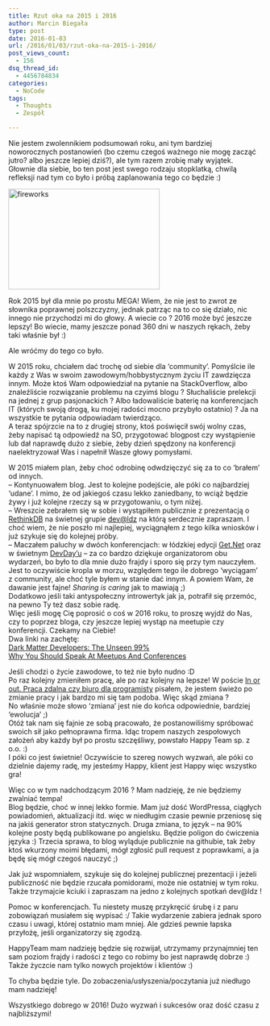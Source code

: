 ```yaml
---
title: Rzut oka na 2015 i 2016
author: Marcin Biegała
type: post
date: 2016-01-03
url: /2016/01/03/rzut-oka-na-2015-i-2016/
post_views_count:
  - 156
dsq_thread_id:
  - 4456784834
categories:
  - NoCode
tags:
  - Thoughts
  - Zespół

---
```

Nie jestem zwolennikiem podsumowań roku, ani tym bardziej noworocznych postanowień (bo czemu czegoś ważnego nie mogę zacząć jutro? albo jeszcze lepiej dziś?), ale tym razem zrobię mały wyjątek.  
Głownie dla siebie, bo ten post jest swego rodzaju stopklatką, chwilą refleksji nad tym co było i próbą zaplanowania tego co będzie :)

<a href="https://blog.biegala.net/wp-content/uploads/2016/01/fireworks.jpg"  rel="lightbox[411] attachment wp-att-414"><img class="alignright size-medium wp-image-414" src="https://blog.biegala.net/wp-content/uploads/2016/01/fireworks-300x200.jpg" alt="fireworks" width="300" height="200" srcset="https://blog.biegala.net/wp-content/uploads/2016/01/fireworks-300x200.jpg 300w, https://blog.biegala.net/wp-content/uploads/2016/01/fireworks-768x512.jpg 768w, https://blog.biegala.net/wp-content/uploads/2016/01/fireworks.jpg 1024w" sizes="(max-width: 300px) 100vw, 300px" /></a>

Rok 2015 był dla mnie po prostu MEGA! Wiem, że nie jest to zwrot ze słownika poprawnej polszczyzny, jednak patrząc na to co się działo, nic innego nie przychodzi mi do głowy. A wiecie co ? 2016 może być jeszcze lepszy! Bo wiecie, mamy jeszcze ponad 360 dni w naszych rękach, żeby taki właśnie był :)

<!--more-->Ale wróćmy do tego co było.

  
W 2015 roku, chciałem dać trochę od siebie dla &#8216;community&#8217;. Pomyślcie ile każdy z Was w swoim zawodowym/hobbystycznym życiu IT zawdzięcza innym. Może ktoś Wam odpowiedział na pytanie na StackOverflow, albo znaleźliście rozwiązanie problemu na czyimś blogu ? Słuchaliście prelekcji na jednej z grup pasjonackich ? Albo ładowaliście baterię na konferencjach IT (których swoją drogą, ku mojej radości mocno przybyło ostatnio) ? Ja na wszystkie te pytania odpowiadam twierdząco.  
A teraz spójrzcie na to z drugiej strony, ktoś poświęcił swój wolny czas, żeby napisać tą odpowiedź na SO, przygotować blogpost czy wystąpienie lub dał naprawdę dużo z siebie, żeby dzień spędzony na konferencji naelektryzował Was i napełnił Wasze głowy pomysłami.

W 2015 miałem plan, żeby choć odrobinę odwdzięczyć się za to co &#8216;brałem&#8217; od innych.  
&#8211; Kontynuowałem blog. Jest to kolejne podejście, ale póki co najbardziej &#8216;udane&#8217;. I mimo, że od jakiegoś czasu lekko zaniedbany, to wciąż będzie żywy i już kolejne rzeczy są w przygotowaniu, o tym niżej.  
&#8211; Wreszcie zebrałem się w sobie i wystąpiłem publicznie z prezentacją o <a href="https://www.rethinkdb.com/" target="_blank">RethinkDB</a> na świetnej grupie <a href="http://www.meetup.com/dev-LDZ/" target="_blank">dev@ldz</a> na którą serdecznie zapraszam. I choć wiem, że nie poszło mi najlepiej, wyciągnąłem z tego kilka wniosków i już szykuje się do kolejnej próby.  
&#8211; Maczałem paluchy w dwóch konferencjach: w łódzkiej edycji <a href="https://konferencjaget.net/" target="_blank">Get.Net</a> oraz w świetnym <a href="http://www.devday.pl/" target="_blank">DevDay&#8217;u</a> &#8211; za co bardzo dziękuje organizatorom obu wydarzeń, bo było to dla mnie dużo frajdy i sporo się przy tym nauczyłem.  
Jest to oczywiście kropla w morzu, względem tego ile dobrego &#8216;wyciągam&#8217; z community, ale choć tyle byłem w stanie dać innym. A powiem Wam, że dawanie jest fajne! *Sharing is caring* jak to mawiają ;)  
Dodatkowo jeśli taki antyspołeczny introwertyk jak ja, potrafił się przemóc, na pewno Ty też dasz sobie radę.  
Więc jeśli mogę Cię poprosić o coś w 2016 roku, to proszę wyjdź do Nas, czy to poprzez bloga, czy jeszcze lepiej wystąp na meetupie czy konferencji. Czekamy na Ciebie!  
Dwa linki na zachętę:  
<a href="http://www.hanselman.com/blog/DarkMatterDevelopersTheUnseen99.aspx" target="_blank">Dark Matter Developers: The Unseen 99%</a><a href="http://blog.mihcall.com/2015/01/18/Why-You-Should-Speak-At-Meetups-And-Conferences/" target="_blank"><br /> Why You Should Speak At Meetups And Conferences<br /> </a>

Jeśli chodzi o życie zawodowe, to też nie było nudno :D  
Po raz kolejny zmieniłem pracę, ale po raz kolejny na lepsze! W poście <a href="https://blog.biegala.net/2015/01/06/praca-zdalna-czy-biuro-dla-programisty/" target="_blank">In or out. Praca zdalna czy biuro dla programisty</a> pisałem, że jestem świeżo po zmianie pracy i jak bardzo mi się tam podoba. Więc skąd zmiana ?  
No właśnie może słowo &#8216;zmiana&#8217; jest nie do końca odpowiednie, bardziej &#8216;ewolucja&#8217; ;)  
Otóż tak nam się fajnie ze sobą pracowało, że postanowiliśmy spróbować swoich sił jako pełnoprawna firma. Idąc tropem naszych zespołowych założeń aby każdy był po prostu szczęśliwy, powstało Happy Team sp. z o.o. :)  
I póki co jest świetnie! Oczywiście to szereg nowych wyzwań, ale póki co dzielnie dajemy radę, my jesteśmy Happy, klient jest Happy więc wszystko gra!

Więc co w tym nadchodzącym 2016 ? Mam nadzieję, że nie będziemy zwalniać tempa!  
Blog będzie, choć w innej lekko formie. Mam już dość WordPressa, ciągłych powiadomień, aktualizacji itd. więc w niedługim czasie pewnie przeniosę się na jakiś generator stron statycznych. Druga zmiana, to język &#8211; na 90% kolejne posty będą publikowane po angielsku. Będzie poligon do ćwiczenia języka :) Trzecia sprawa, to blog wyląduje publicznie na githubie, tak żeby ktoś wkurzony moimi błędami, mógł zgłosić pull request z poprawkami, a ja będę się mógł czegoś nauczyć ;)

Jak już wspomniałem, szykuje się do kolejnej publicznej prezentacji i jeżeli publiczność nie będzie rzucała pomidorami, może nie ostatniej w tym roku. Także trzymajcie kciuki i zapraszam na jedno z kolejnych spotkań dev@ldz !

Pomoc w konferencjach. Tu niestety muszę przykręcić śrubę i z paru zobowiązań musiałem się wypisać :/ Takie wydarzenie zabiera jednak sporo czasu i uwagi, której ostatnio mam mniej. Ale gdzieś pewnie łapska przyłożę, jeśli organizatorzy się zgodzą.

HappyTeam mam nadzieję będzie się rozwijał, utrzymamy przynajmniej ten sam poziom frajdy i radości z tego co robimy bo jest naprawdę dobrze :) Także życzcie nam tylko nowych projektów i klientów :)

To chyba będzie tyle. Do zobaczenia/usłyszenia/poczytania już niedługo mam nadzieję!

Wszystkiego dobrego w 2016! Dużo wyzwań i sukcesów oraz dość czasu z najbliższymi!